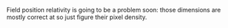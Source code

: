 Field position relativity is going to be a problem soon: those dimensions are mostly correct at so just figure their pixel density.